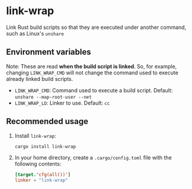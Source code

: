# link-wrap

Link Rust build scripts so that they are executed under another command, such as Linux's `unshare`

## Environment variables

Note: These are read **when the build script is linked**. So, for example, changing `LINK_WRAP_CMD` will not change the command used to execute already linked build scripts.

- `LINK_WRAP_CMD`: Command used to execute a build script. Default: `unshare --map-root-user --net`
- `LINK_WRAP_LD`: Linker to use. Default: `cc`

## Recommended usage

1. Install `link-wrap`:
   ```sh
   cargo install link-wrap
   ```
2. In your home directory, create a `.cargo/config.toml` file with the following contents:
   ```toml
   [target.'cfg(all())']
   linker = "link-wrap"
   ```
